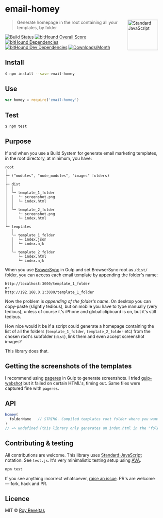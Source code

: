 # email-homey

<a href="https://github.com/feross/standard" style="float: right; padding: 0 0 20px 20px;"><img src="https://cdn.rawgit.com/feross/standard/master/sticker.svg" alt="Standard JavaScript" width="100" align="right"></a>

> Generate homepage in the root containing all your templates, by folder

[![Build Status](https://travis-ci.org/code-and-send/email-homey.svg?branch=master)](https://travis-ci.org/code-and-send/email-homey) [![bitHound Overall Score](https://www.bithound.io/github/code-and-send/email-homey/badges/score.svg)](https://www.bithound.io/github/code-and-send/email-homey) [![bitHound Dependencies](https://www.bithound.io/github/code-and-send/email-homey/badges/dependencies.svg)](https://www.bithound.io/github/code-and-send/email-homey/master/dependencies/npm) [![bitHound Dev Dependencies](https://www.bithound.io/github/code-and-send/email-homey/badges/devDependencies.svg)](https://www.bithound.io/github/code-and-send/email-homey/master/dependencies/npm) [![Downloads/Month](https://img.shields.io/npm/dm/email-homey.svg)](https://www.npmjs.com/package/email-homey)

## Install

```sh
$ npm install --save email-homey
```

## Use

```js
var homey = require('email-homey')
```

## Test

```sh
$ npm test
```

## Purpose

If and when you use a Build System for generate email marketing templates, in the root directory, at minimum, you have:

```
root
│
├─ ("modules", "node_modules", "images" folders)
│
├─ dist
│  │
│  └─ template_1_folder
│  │  └─ screenshot.png
│  │  └─ index.html
│  │
│  └─ template_2_folder
│     └─ screenshot.png
│     └─ index.html
│
└─ templates
   │
   └─ template_1_folder
   │  └─ index.json
   │  └─ index.njk
   │
   └─ template_2_folder
      └─ index.html
      └─ index.njk
```

When you use [BrowerSync](https://www.npmjs.com/package/browser-sync) in Gulp and set BrowserSync root as `/dist/` folder, you can access each email template by appending the folder's name:

```
http://localhost:3000/template_1_folder
or
http://192.168.0.1:3000/template_1_folder
```

Now the problem is _appending of the folder's name_. On desktop you can copy-paste (slightly tedious), but on mobile you have to type manually (very tedious), unless of course it's iPhone and global clipboard is on, but it's still tedious.

How nice would it be if a script could generate a homepage containing the list of all the folders (`template_1_folder`, `template_2_folder` etc) from the chosen root's subfolder (`dist`), link them and even accept screenshot images?

This library does that.

## Getting the screenshots of the templates

I recommend using [pageres](https://www.npmjs.com/package/pageres) in Gulp to generate screenshots. I tried [gulp-webshot](https://www.npmjs.com/package/gulp-webshot) but it failed on certain HTML's, timing out. Same files were captured fine with `pageres`.

## API

```js
homey(
  folderName   // STRING. Compiled templates root folder where you want index created. In the above example, it would be `dist` — the folder which contains rendered template folders.
)
// => undefined (this library only generates an index.html in the "folderName" root)
```

## Contributing & testing

All contributions are welcome. This library uses [Standard JavaScript](https://github.com/feross/standard) notation. See `test.js`. It's very minimalistic testing setup using [AVA](https://github.com/avajs/ava).

```bash
npm test
```

If you see anything incorrect whatsoever, [raise an issue](https://github.com/code-and-send/email-homey/issues). PR's are welcome — fork, hack and PR.

## Licence

MIT © [Roy Reveltas](https://github.com/revelt)
